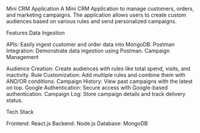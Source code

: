 Mini CRM Application
A Mini CRM Application to manage customers, orders, and marketing campaigns. The application allows users to create custom audiences based on various rules and send personalized campaigns.

Features
Data Ingestion

APIs: Easily ingest customer and order data into MongoDB.
Postman Integration: Demonstrate data ingestion using Postman.
Campaign Management

Audience Creation: Create audiences with rules like total spend, visits, and inactivity.
Rule Customization: Add multiple rules and combine them with AND/OR conditions.
Campaign History: View past campaigns with the latest on top.
Google Authentication: Secure access with Google-based authentication.
Campaign Log: Store campaign details and track delivery status.

Tech Stack

Frontend: React.js
Backend: Node.js
Database: MongoDB
